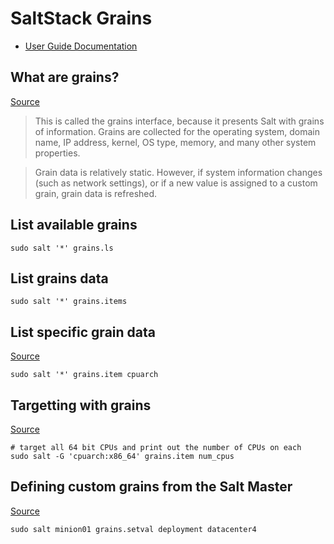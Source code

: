 # SaltStack Grains
- [User Guide Documentation](https://docs.saltproject.io/salt/user-guide/en/latest/)

## What are grains?
[Source](https://docs.saltproject.io/salt/user-guide/en/latest/topics/grains.html)
> This is called the grains interface, because it presents Salt with grains of information. Grains are collected for the operating system, domain name, IP address, kernel, OS type, memory, and many other system properties.

> Grain data is relatively static. However, if system information changes (such as network settings), or if a new value is assigned to a custom grain, grain data is refreshed.

## List available grains
```
sudo salt '*' grains.ls
```

## List grains data
```
sudo salt '*' grains.items
```

## List specific grain data
[Source](https://docs.saltproject.io/salt/user-guide/en/latest/topics/grains.html)
```
sudo salt '*' grains.item cpuarch
```

## Targetting with grains
[Source](https://docs.saltproject.io/salt/user-guide/en/latest/topics/grains.html)
```
# target all 64 bit CPUs and print out the number of CPUs on each
sudo salt -G 'cpuarch:x86_64' grains.item num_cpus
```

## Defining custom grains from the Salt Master
[Source](https://docs.saltproject.io/salt/user-guide/en/latest/topics/grains.html)
```
sudo salt minion01 grains.setval deployment datacenter4
```
